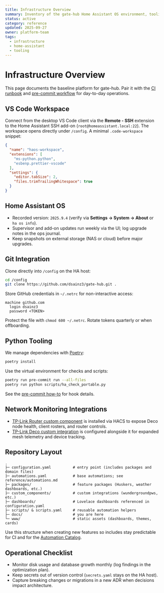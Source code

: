 ```yaml
---
title: Infrastructure Overview
summary: Inventory of the gate-hub Home Assistant OS environment, tooling stack, and repository layout.
status: active
category: reference
updated: 2025-09-27
owner: platform-team
tags:
  - infrastructure
  - home-assistant
  - tooling
---
```


# Infrastructure Overview

This page documents the baseline platform for gate-hub. Pair it with the [CI runbook](../how-to/ci.md) and [pre-commit workflow](../how-to/pre-commit.md) for day-to-day operations.

## VS Code Workspace

Connect from the desktop VS Code client via the **Remote - SSH** extension to the Home Assistant SSH add-on (`root@homeassistant.local:22`). The workspace opens directly under `/config`. A minimal `.code-workspace` snippet:

```json
{
  "name": "haos-workspace",
  "extensions": [
    "ms-python.python",
    "esbenp.prettier-vscode"
  ],
  "settings": {
    "editor.tabSize": 2,
    "files.trimTrailingWhitespace": true
  }
}
```

## Home Assistant OS

- Recorded version: `2025.9.4` (verify via **Settings → System → About** or `ha os info`).
- Supervisor and add-on updates run weekly via the UI; log upgrade notes in the ops journal.
- Keep snapshots on external storage (NAS or cloud) before major upgrades.

## Git Integration

Clone directly into `/config` on the HA host:

```bash
cd /config
git clone https://github.com/dsainz3/gate-hub.git .
```

Store GitHub credentials in `~/.netrc` for non-interactive access:

```text
machine github.com
  login dsainz3
  password <TOKEN>
```

Protect the file with `chmod 600 ~/.netrc`. Rotate tokens quarterly or when offboarding.

## Python Tooling

We manage dependencies with [Poetry](https://python-poetry.org/):

```bash
poetry install
```

Use the virtual environment for checks and scripts:

```bash
poetry run pre-commit run --all-files
poetry run python scripts/ha_check_portable.py
```

See the [pre-commit how-to](../how-to/pre-commit.md) for hook details.


## Network Monitoring Integrations

- [TP-Link Router custom component](https://community.home-assistant.io/t/custom-component-tp-link-router-integration-supports-also-mercusys-router/638647) is installed via HACS to expose Deco node health, client rosters, and router controls.
- [TP-Link Deco custom integration](https://github.com/amosyuen/ha-tplink-deco) is configured alongside it for expanded mesh telemetry and device tracking.

## Repository Layout

```
.
├─ configuration.yaml          # entry point (includes packages and domain files)
├─ automations.yaml            # base automations; see reference/automations.md
├─ packages/                   # feature packages (Huskers, weather dashboards, etc.)
├─ custom_components/          # custom integrations (wundergroundpws, etc.)
├─ dashboards/                 # Lovelace dashboards referenced in configuration.yaml
├─ scripts/ & scripts.yaml     # reusable automation helpers
├─ docs/                       # you are here
└─ www/                        # static assets (dashboards, themes, cards)
```

Use this structure when creating new features so includes stay predictable for CI and for the [Automation Catalog](automations.md).

## Operational Checklist

- Monitor disk usage and database growth monthly (log findings in the optimization plan).
- Keep secrets out of version control (`secrets.yaml` stays on the HA host).
- Capture breaking changes or migrations in a new ADR when decisions impact architecture.
